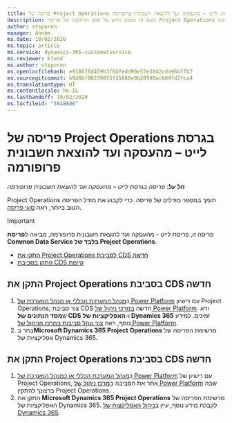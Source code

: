 ```yaml
---
title: פריסה של Project Operations בגרסת לייט – מהעסקה ועד להוצאת חשבונית פרופורמה
description: נושא זה מספק מידע על אופן ההתקנה של פריסת Project Operations בגרסת לייט - מהעסקה ועד להוצאת חשבונית פרופורמה.
author: stsporen
manager: Annbe
ms.date: 10/02/2020
ms.topic: article
ms.service: dynamics-365-customerservice
ms.reviewer: kfend
ms.author: stsporen
ms.openlocfilehash: e938876d459b3f6dfedd90e57e3042cda96bffb7
ms.sourcegitcommit: b9d8bf00239815f31686e9b28998ac684fd2fca4
ms.translationtype: HT
ms.contentlocale: he-IL
ms.lasthandoff: 10/02/2020
ms.locfileid: "3948886"
---
```

# <a name="deploy-project-operations-lite-deployment--deal-to-proforma-invoicing"></a>פריסה של Project Operations בגרסת לייט – מהעסקה ועד להוצאת חשבונית פרופורמה

_**חל על**: פריסה בגרסת לייט – מהעסקה ועד להוצאת חשבונית פרופורמה_

Project Operations תומך במספר מודלים של פריסה. כדי לקבוע את מודל הפריסה הטוב ביותר, ראה [סוגי פריסה](determine-deployment-type.md).


> [!IMPORTANT]
> פריסה זו, פריסת לייט - מהעסקה ועד להוצאת חשבונית פרופורמה, מביאה ל**פריסת Common Data Service בלבד של Project Operations**.

- [התקן את Project Operations לסביבת CDS חדשה](#new)
- [התקן בסביבת CDS קיימת](#existing)



## <a name="install-project-operations-to-a-new-cds-environment"></a><a name="new"></a>התקן את Project Operations בסביבת CDS חדשה

1. כ[מנהל המערכת הכללי או מנהל המערכת של Power Platform](https://docs.microsoft.com/power-platform/admin/global-service-administrators-can-administer-without-license) עם רישיון Project Operations, צור סביבת CDS חדשה [במרכז ניהול של Power Platform](https://admin.powerplatform.com). ודא ש**מסד הנתונים של CDS** ו-**‏האפליקציות של Dynamics 365** זמינים. למידע נוסף, ראה [צור ונהל סביבות במרכז הניהול של Power Platform](https://docs.microsoft.com/power-platform/admin/create-environment#create-an-environment-in-the-power-platform-admin-center).
2. בחר ב**Microsoft Dynamics 365 Project Operations** מרשימת הפריסה של אפליקציות של Dynamics 365.


## <a name="install-project-operations-to-an-existing-cds-environment"></a><a name="existing"></a>התקן את Project Operations בסביבת CDS חדשה

1. כ[מנהל המערכת הכללי או כמנהל המערכת של Power Platform](https://docs.microsoft.com/power-platform/admin/global-service-administrators-can-administer-without-license) עם רישיון של Project Operations, אתר את הסביבה ב[מרכז ניהול של Power Platform](https://admin.powerplatform.com) שבה ברצונך להתקין Project Operations.
2. התקן את **Microsoft Dynamics 365 Project Operations** מרשימת הפריסה של האפליקציות של Dynamics 365. לקבלת מידע נוסף, עיין ב[ניהול האפליקצות של Dynamics 365](https://docs.microsoft.com/power-platform/admin/manage-apps).


